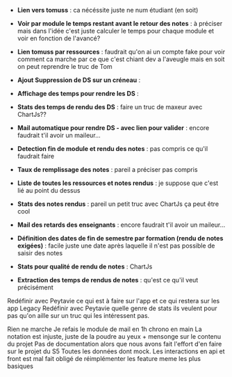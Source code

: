 - **Lien vers tomuss** : ca nécéssite juste ne num étudiant (en soit)
- **Voir par module le temps restant avant le retour des notes** : à préciser  mais dans l'idée c'est juste calculer le temps pour chaque module et voir en fonction  de l'avancé?

- **Lien tomuss par ressources** : faudrait qu'on ai un compte fake pour voir comment ca marche par ce que c'est chiant dev a l'aveugle mais en soit on peut reprendre le truc de Tom
- **Ajout Suppression de DS sur un créneau** : 
- **Affichage des temps pour rendre les DS** : 
- **Stats des temps de rendu des DS** : faire un truc de maxeur avec ChartJs??
- **Mail automatique pour rendre DS - avec lien pour valider** : encore faudrait t'il avoir un maileur...
- **Detection fin de module et rendu des notes** : pas compris ce qu'il faudrait faire

- **Taux de remplissage des notes** : pareil a préciser pas compris
- **Liste de toutes les ressources et notes rendus** : je suppose que c'est lié au point du dessus
- **Stats des notes rendus** : pareil un petit truc avec ChartJs ça peut être cool
- **Mail des retards des enseignants** : encore faudrait t'il avoir un maileur...
- **Définition des dates de fin de semestre par formation (rendu de notes exigées)** : facile juste une date après laquelle il n'est pas possible de saisir des notes

- **Stats pour qualité de rendu de notes** : ChartJs
- **Extraction des temps de rendus de notes** : qu'est ce qu'il veut précisément


Redéfinir avec Peytavie ce qui est à faire sur l'app et ce qui restera sur les app Legacy 
Redéfinir avec Peytavie quelle genre de stats ils veulent pour pas qu'on aille sur un truc qui les intéressent pas.

Rien ne marche
Je refais le module de mail en 1h chrono en main
La notation est injuste, juste de la poudre au yeux + mensonge sur le contenu du projet
Pas de documentation alors que nous avons fait l'effort d'en faire sur le projet du S5
Toutes les données dont mock.
Les interactions en api et front est mal fait obligé de réimplémenter les feature meme les plus basiques